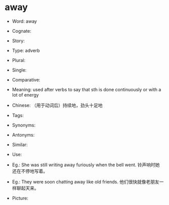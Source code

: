 # away

- Word: away
- Cognate: 
- Story: 

- Type: adverb
- Plural: 
- Single: 
- Comparative: 
- Meaning: used after verbs to say that sth is done continuously or with a lot of energy
- Chinese: （用于动词后）持续地，劲头十足地
- Tags: 
- Synonyms: 
- Antonyms: 
- Similar: 
- Use: 
- Eg.: She was still writing away furiously when the bell went. 铃声响时她还在不停地写着。
- Eg.: They were soon chatting away like old friends. 他们很快就像老朋友一样聊起天来。
- Picture: 

